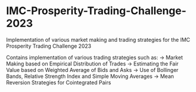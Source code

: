 # IMC-Prosperity-Trading-Challenge-2023
Implementation of various market making and trading strategies for the IMC Prosperity Trading Challenge 2023

Contains implementation of various trading strategies such as:
-> Market Making based on Empirical Distribution of Trades
-> Estimating the Fair Value based on Weighted Average of Bids and Asks
-> Use of Bollinger Bands, Relative Strength Index and Simple Moving Averages
-> Mean Reversion Strategies for Cointegrated Pairs
